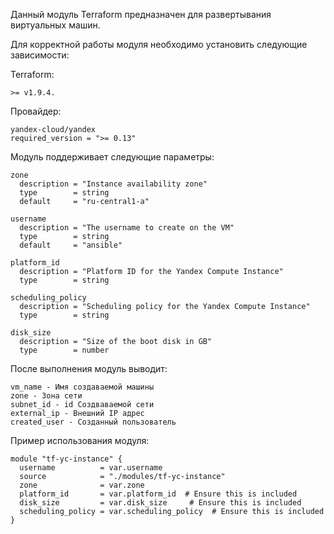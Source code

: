 Данный модуль Terraform предназначен для развертывания виртуальных машин. 

Для корректной работы модуля необходимо установить следующие зависимости:

Terraform: 
```
>= v1.9.4.
```
Провайдер: 
```
yandex-cloud/yandex
required_version = ">= 0.13"
```
Модуль поддерживает следующие параметры:
```
zone
  description = "Instance availability zone"
  type        = string
  default     = "ru-central1-a"

username
  description = "The username to create on the VM"
  type        = string
  default     = "ansible"

platform_id
  description = "Platform ID for the Yandex Compute Instance"
  type        = string

scheduling_policy
  description = "Scheduling policy for the Yandex Compute Instance"
  type        = string

disk_size
  description = "Size of the boot disk in GB"
  type        = number
```

После выполнения модуль выводит:
```
vm_name - Имя создаваемой машины
zone - Зона сети
subnet_id - id Создваваемой сети
external_ip - Внешний IP адрес
created_user - Созданный пользователь
```

Пример использования модуля:
```
module "tf-yc-instance" {
  username          = var.username
  source            = "./modules/tf-yc-instance"
  zone              = var.zone
  platform_id       = var.platform_id  # Ensure this is included
  disk_size         = var.disk_size     # Ensure this is included
  scheduling_policy = var.scheduling_policy  # Ensure this is included
}
```